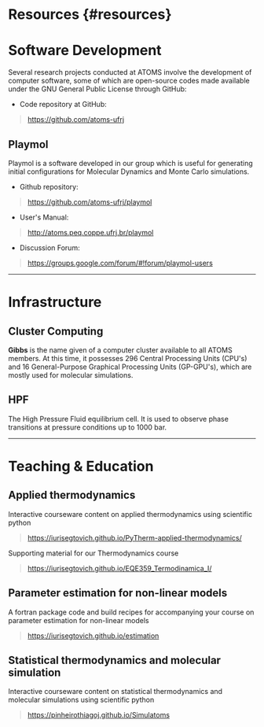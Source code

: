 Resources {#resources}
=========

# Software Development

Several research projects conducted at ATOMS involve the development of computer software, some of
which are open-source codes made available under the GNU General Public License through GitHub:

* Code repository at GitHub:
> https://github.com/atoms-ufrj


## Playmol

Playmol is a software developed in our group which is useful for generating initial configurations
for Molecular Dynamics and Monte Carlo simulations.

* Github repository:
> https://github.com/atoms-ufrj/playmol
 
* User's Manual:
> http://atoms.peq.coppe.ufrj.br/playmol

* Discussion Forum:
> https://groups.google.com/forum/#!forum/playmol-users


---
# Infrastructure

## Cluster Computing

**Gibbs** is the name given of a computer cluster available to all ATOMS members. At this time, it
possesses 296 Central Processing Units (CPU's) and 16 General-Purpose Graphical Processing Units
(GP-GPU's), which are mostly used for molecular simulations.

## HPF

The High Pressure Fluid equilibrium cell. It is used to observe phase transitions at pressure conditions up to 1000 bar.

---
# Teaching & Education

## Applied thermodynamics

Interactive courseware content on applied thermodynamics using scientific python

> https://iurisegtovich.github.io/PyTherm-applied-thermodynamics/

Supporting material for our Thermodynamics course

> https://iurisegtovich.github.io/EQE359_Termodinamica_I/

## Parameter estimation for non-linear models

A fortran package code and build recipes for accompanying your course on parameter estimation for non-linear models

> https://iurisegtovich.github.io/estimation

## Statistical thermodynamics and molecular simulation

Interactive courseware content on statistical thermodynamics and molecular simulations using scientific python

> https://pinheirothiagoj.github.io/Simulatoms

